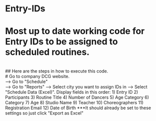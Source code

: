 # Entry-IDs
# Most up to date working code for Entry IDs to be assigned to scheduled routines.
<br>
## Here are the steps in how to execute this code. 
<br>
# Go to company DCG website.
<br>
--> Go to "Schedule"
<br>
--> Go to "Reports"
--> Select city you want to assign IDs in
--> Select "Schedule Data (Excel)". Display fields in this order:
      1) Entry ID
      2) Participants
      3) Routine Title 
      4) Number of Dancers 
      5) Age Category
      6) Category
      7) Age
      8) Studio Name
      9) Teacher 
      10) Choreographers
      11) Registration Email 
      12) Date of Birth
***It should already be set to these settings so just click "Export as Excel"

